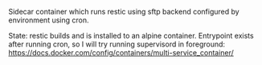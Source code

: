 Sidecar container which runs restic using sftp backend configured by environment using cron.

State: restic builds and is installed to an alpine container. Entrypoint exists after running cron, so I will try running supervisord in foreground: https://docs.docker.com/config/containers/multi-service_container/